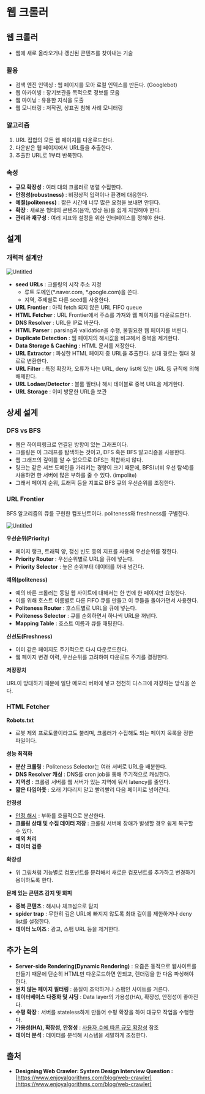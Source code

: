 # 웹 크롤러

## 웹 크롤러

- 웹에 새로 올라오거나 갱신된 콘텐츠를 찾아내는 기술

### 활용

- 검색 엔진 인덱싱 : 웹 페이지를 모아 로컬 인덱스를 만든다. (Googlebot)
- 웹 아카이빙 : 장기보관을 목적으로 정보를 모음
- 웹 마이닝 : 유용한 지식을 도출
- 웹 모니터링 : 저작권, 상표권 침해 사례 모니터링

### 알고리즘

1. URL 집합의 모든 웹 페이지를 다운로드한다.
2. 다운받은 웹 페이지에서 URL들을 추출한다.
3. 추출한 URL로 1부터 반복한다.

### 속성

- **규모 확장성** : 여러 대의 크롤러로 병렬 수집한다.
- **안정성(robustness)** : 비정상적 입력이나 환경에 대응한다.
- **예절(politeness)** : 짧은 시간에 너무 많은 요청을 보내면 안된다.
- **확장** : 새로운 형태의 콘텐츠(음악, 영상 등)를 쉽게 지원해야 한다.
- **관리과 재구성** : 여러 지표와 설정을 위한 인터페이스를 정해야 한다.

## 설계

### 개력적 설계안

![Untitled](https://i.ibb.co/hMvfBG6/Untitled.png)

- **seed URLs** : 크롤링의 시작 주소 지정
  - 루트 도메인(*.naver.com, *.google.com)을 쓴다.
  - 지역, 주제별로 다른 seed를 사용한다.
- **URL Frontier** : 아직 fetch 되지 않은 URL FIFO queue
- **HTML Fetcher** : URL Frontier에서 주소를 가져와 웹 페이지를 다운로드한다.
- **DNS Resolver** : URL을 IP로 바꾼다.
- **HTML Parser** : parsing과 validation을 수행, 불필요한 웹 페이지를 버린다.
- **Duplicate Detection** : 웹 페이지의 해시값을 비교해서 중복을 제거한다.
- **Data Storage & Caching** : HTML 문서를 저장한다.
- **URL Extractor** : 파싱한 HTML 페이지 중 URL을 추출한다. 상대 경로는 절대 경로로 변환한다.
- **URL Filter** : 특정 확장자, 오류가 나는 URL, deny list에 있는 URL 등 규칙에 의해 배제한다.
- **URL Lodaer/Detector** : 블룸 필터나 해시 테이블로 중복 URL을 제거한다.
- **URL Storage** : 이미 방문한 URL을 보관

## 상세 설계

### DFS vs BFS

- 웹은 하이퍼링크로 연결된 방향이 있는 그래프이다.
- 크롤링은 이 그래프를 탐색하는 것이고, DFS 혹은 BFS 알고리즘을 사용한다.
- 웹 그래프의 깊이를 알 수 없으므로 DFS는 적합하지 않다.
- 링크는 같은 서브 도메인을 가리키는 경향이 크기 때문에, BFS(너비 우선 탐색)를 사용하면 한 서버에 많은 부하를 줄 수 있다. (impolite)
- 그래서 페이지 순위, 트래픽 등을 지표로 BFS 큐의 우선순위를 조정한다.

### URL Frontier

BFS 알고리즘의 큐를 구현한 컴포넌트이다. politeness와 freshness를 구별한다.

![Untitled](https://i.ibb.co/dPVSL2q/Untitled-1.png)

**우선순위(Priority)**

- 페이지 랭크, 트래픽 양, 갱신 빈도 등의 지표를 사용해 우선순위를 정한다.
- **Priority Router** : 우선순위별로 URL을 큐에 넣는다.
- **Priority Selector** : 높은 순위부터 데이터를 꺼내 넘긴다.

**예의(politeness)**

- 예의 바른 크롤러는 동일 웹 사이트에 대해서는 한 번에 한 페이지만 요청한다.
- 이를 위해 호스트 이름별로 다른 FIFO 큐를 만들고 이 큐들을 돌아가면서 사용한다.
- **Politeness Router** : 호스트별로 URL을 큐에 넣는다.
- **Politeness Selector** : 큐를 순회하면서 하나씩 URL을 꺼낸다.
- **Mapping Table** : 호스트 이름과 큐를 매핑한다.

**신선도(Freshness)**

- 이미 같은 페이지도 주기적으로 다시 다운로드한다.
- 웹 페이지 변경 이력, 우선순위를 고려하여 다운로드 주기를 결정한다.

**저장장치**

URL이 방대하기 때문에 일단 메모리 버퍼에 넣고 천천히 디스크에 저장하는 방식을 쓴다.

### HTML Fetcher

**Robots.txt**

- 로봇 제외 프로토콜이라고도 불리며, 크롤러가 수집해도 되는 페이지 목록을 정한 파일이다.

**성능 최적화**

- **분산 크롤링** : Politeness Selector는 여러 서버로 URL을 배분한다.
- **DNS Resolver 캐싱** : DNS를 cron job을 통해 주기적으로 캐싱한다.
- **지역성** : 크롤링 서버를 웹 서버가 있는 지역에 둬서 latency를 줄인다.
- **짧은 타임아웃** : 오래 기다리지 말고 빨리빨리 다음 페이지로 넘어간다.

**안정성**

- [안정 해시](https://www.notion.so/9cc24771624e472db3e46c784f74628a) : 부하를 효율적으로 분산한다.
- **크롤링 상태 및 수집 데이터 저장** : 크롤링 서버에 장애가 발생할 경우 쉽게 복구할 수 있다.
- **예외 처리**
- **데이터 검증**

**확장성**

- 위 그림처럼 기능별로 컴포넌트를 분리해서 새로운 컴포넌트를 추가하고 변경하기 용이하도록 한다.

**문제 있는 콘텐츠 감지 및 회피**

- **중복 콘텐츠** : 해시나 체크섬으로 탐지
- **spider trap** : 무한히 깊은 URL에 빠지지 않도록 최대 길이를 제한하거나 deny list를 설정한다.
- **데이터 노이즈** : 광고, 스팸 URL 등을 제거한다.

## 추가 논의

- **Server-side Rendering(Dynamic Rendering)** : 요즘은 동적으로 웹사이트를 만들기 때문에 단순히 HTML만 다운로드하면 안되고, 렌더링을 한 다음 파싱해야 한다.
- **원치 않는 페이지 필터링** : 품질이 조악하거나 스팸인 사이트를 거른다.
- **데이터베이스 다중화 및 샤딩** : Data layer의 가용성(HA), 확장성, 안정성이 좋아진다.
- **수평 확장** : 서버를 stateless하게 만들어 수평 확장을 하여 대규모 작업을 수행한다.
- **가용성(HA), 확장성, 안정성** : [사용자 수에 따른 규모 확장성](https://www.notion.so/d4e428ffd68442f88e8af1c177e092ba) 참조
- **데이터 분석** : 데이터를 분석해 시스템을 세밀하게 조정한다.

## 출처

- **Designing Web Crawler: System Design Interview Question :** [https://www.enjoyalgorithms.com/blog/web-crawler](https://www.enjoyalgorithms.com/blog/web-crawler)